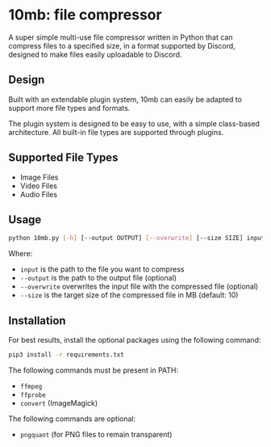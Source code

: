 # 10mb: file compressor

A super simple multi-use file compressor written in Python that can compress files to a specified size, in a format supported by Discord, designed to make files easily uploadable to Discord.

## Design
Built with an extendable plugin system, 10mb can easily be adapted to support more file types and formats.

The plugin system is designed to be easy to use, with a simple class-based architecture. All built-in file types are supported through plugins.

## Supported File Types
- Image Files
- Video Files
- Audio Files

## Usage
```bash
python 10mb.py [-h] [--output OUTPUT] [--overwrite] [--size SIZE] input
```
Where:
- `input` is the path to the file you want to compress
- `--output` is the path to the output file (optional)
- `--overwrite` overwrites the input file with the compressed file (optional)
- `--size` is the target size of the compressed file in MB (default: 10)

## Installation
For best results, install the optional packages using the following command:
```bash
pip3 install -r requirements.txt
```
The following commands must be present in PATH:
- `ffmpeg`
- `ffprobe`
- `convert` (ImageMagick)

The following commands are optional:
- `pngquant` (for PNG files to remain transparent)

